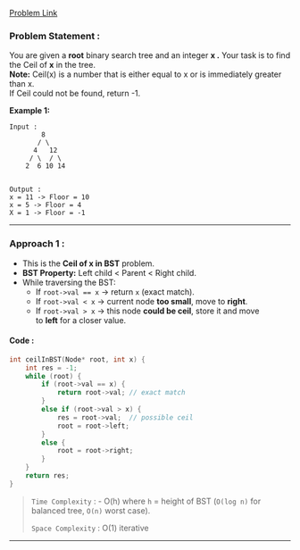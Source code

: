 [Problem Link](https://www.geeksforgeeks.org/problems/implementing-ceil-in-bst/1)
### Problem Statement : 

You are given a **root** binary search tree and an integer **x .** Your task is to find the Ceil of **x** in the tree.  
**Note:** Ceil(x) is a number that is either equal to x or is immediately greater than x.  
If Ceil could not be found, return -1.

**Example 1:**


```
Input : 
        8
       / \
      4   12
     / \  / \
    2  6 10 14


Output : 
x = 11 -> Floor = 10
x = 5 -> Floor = 4
X = 1 -> Floor = -1

```

---

###  Approach 1 :

- This is the **Ceil of x in BST** problem.
- **BST Property:** Left child < Parent < Right child.
- While traversing the BST:
    - If `root->val == x` → return `x` (exact match).
    - If `root->val < x` → current node **too small**, move to **right**.
    - If `root->val > x` → this node **could be ceil**, store it and move to **left** for a closer value.

#### Code :

```cpp
int ceilInBST(Node* root, int x) {
    int res = -1;
    while (root) {
        if (root->val == x) {
            return root->val; // exact match
        }
        else if (root->val > x) {
            res = root->val;  // possible ceil
            root = root->left;
        }
        else {
            root = root->right;
        }
    }
    return res;
}
```


> `Time Complexity` : - O(h) where `h` = height of BST (`O(log n)` for balanced tree, `O(n)` worst case).
> 
> `Space Complexity` : O(1) iterative

---

